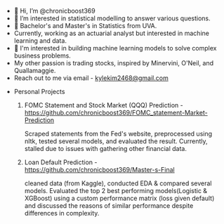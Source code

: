- 👋 Hi, I’m @chronicboost369
- 👀 I’m interested in statistical modelling to answer various questions.
- 🌱 Bachelor's and Master's in Statistics from UVA.
- Currently, working as an actuarial analyst but interested in machine learning and data.
- 💞️ I'm interested in building machine learning models to solve complex business problems.
- My other passion is trading stocks, inspired by Minervini, O'Neil, and Quallamaggie.
- Reach out to me via email - kylekim2468@gmail.com

* Personal Projects
  1. FOMC Statement and Stock Market (QQQ) Prediction - https://github.com/chronicboost369/FOMC_statement-Market-Prediction

     Scraped statements from the Fed's website, preprocessed using nltk, tested several models, and evaluated the result. Currently, stalled due to issues with gathering other financial data.
  3. Loan Default Prediction - https://github.com/chronicboost369/Master-s-Final

     cleaned data (from Kaggle), conducted EDA & compared several models. Evaluated the top 2 best performing models(Logistic & XGBoost) using a custom performance matrix (loss given default) and discussed the reasons of similar performance despite differences in complexity.
<!---
chronicboost369/chronicboost369 is a ✨ special ✨ repository because its `README.md` (this file) appears on your GitHub profile.
You can click the Preview link to take a look at your changes.
--->
